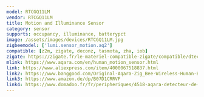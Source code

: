 ```yaml
---
model: RTCGQ11LM
vendor: RTCGQ11LM
title: Motion and Illuminance Sensor
category: sensor
supports: occupancy, illuminance, batterypct
image: /assets/images/devices/RTCGQ11LM.jpg
zigbeemodel: ['lumi.sensor_motion.aq2']
compatible: [z2m, zigate, deconz, tasmota, zha, iob]
zigate: https://zigate.fr/le-materiel-compatible-zigate/compatible/dtecteurdemouvementaqara
mlink: https://www.aqara.com/en/human_motion_sensor.html
link: https://www.aliexpress.com/item/4000067518837.html
link2: https://www.banggood.com/Original-Aqara-Zig_Bee-Wireless-Human-Body-PIR-Sensor-Smart-Home-Kit-From-Xiaomi-Eco-System-p-1177007.html
link3: https://www.amazon.de/dp/B07D1CRRVF
link4: https://www.domadoo.fr/fr/peripheriques/4518-aqara-detecteur-de-mouvement-zigbee-192784000090.html
---
```

